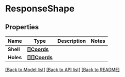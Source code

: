 # ResponseShape

## Properties

Name | Type | Description | Notes
------------ | ------------- | ------------- | -------------
**Shell** | [**[]Coords**](Coords.md) |  | 
**Holes** | [**[][]Coords**](array.md) |  | 

[[Back to Model list]](../README.md#documentation-for-models) [[Back to API list]](../README.md#documentation-for-api-endpoints) [[Back to README]](../README.md)


